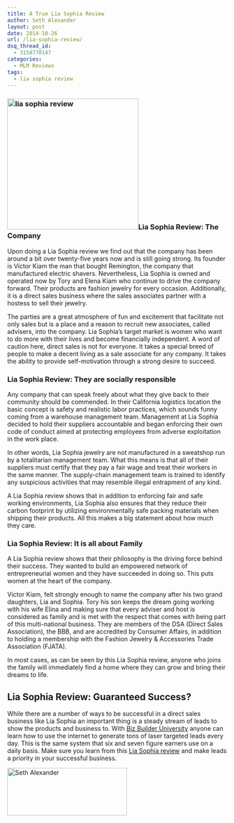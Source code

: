 ```yaml
---
title: A True Lia Sophia Review
author: Seth Alexander
layout: post
date: 2014-10-26
url: /lia-sophia-review/
dsq_thread_id:
  - 3158770147
categories:
  - MLM Reviews
tags:
  - lia sophia review
---
```

### <img class="alignleft size-medium wp-image-1637" src="http://sethaalexander.com/wp-content/uploads/2014/10/lia-sophia-review-300x300.jpg" alt="lia sophia review" width="300" height="300" />Lia Sophia Review: The Company

Upon doing a Lia Sophia review we find out that the company has been around a bit over twenty-five years now and is still going strong. Its founder is Victor Kiam the man that bought Remington, the company that manufactured electric shavers. Nevertheless, Lia Sophia is owned and operated now by Tory and Elena Kiam who continue to drive the company forward. Their products are fashion jewelry for every occasion. Additionally, it is a direct sales business where the sales associates partner with a hostess to sell their jewelry.

The parties are a great atmosphere of fun and excitement that facilitate not only sales but is a place and a reason to recruit new associates, called advisers, into the company. Lia Sophia&#8217;s target market is women who want to do more with their lives and become financially independent. A word of caution here, direct sales is not for everyone. It takes a special breed of people to make a decent living as a sale associate for any company. It takes the ability to provide self-motivation through a strong desire to succeed.

### Lia Sophia Review: They are socially responsible

Any company that can speak freely about what they give back to their community should be commended. In their California logistics location the basic concept is safety and realistic labor practices, which sounds funny coming from a warehouse management team. Management at Lia Sophia decided to hold their suppliers accountable and began enforcing their own code of conduct aimed at protecting employees from adverse exploitation in the work place.

In other words, Lia Sophia jewelry are not manufactured in a sweatshop run by a totalitarian management team. What this means is that all of their suppliers must certify that they pay a fair wage and treat their workers in the same manner. The supply-chain management team is trained to identify any suspicious activities that may resemble illegal entrapment of any kind.

A Lia Sophia review shows that in addition to enforcing fair and safe working environments, Lia Sophia also ensures that they reduce their carbon footprint by utilizing environmentally safe packing materials when shipping their products. All this makes a big statement about how much they care.

### Lia Sophia Review: It is all about Family

A Lia Sophia review shows that their philosophy is the driving force behind their success. They wanted to build an empowered network of entrepreneurial women and they have succeeded in doing so. This puts women at the heart of the company.

Victor Kiam, felt strongly enough to name the company after his two grand daughters, Lia and Sophia. Tory his son keeps the dream going working with his wife Elina and making sure that every adviser and host is considered as family and is met with the respect that comes with being part of this multi-national business. They are members of the DSA (Direct Sales Association), the BBB, and are accredited by Consumer Affairs, in addition to holding a membership with the Fashion Jewelry & Accessories Trade Association (FJATA).

In most cases, as can be seen by this Lia Sophia review, anyone who joins the family will immediately find a home where they can grow and bring their dreams to life.

## Lia Sophia Review: Guaranteed Success?

While there are a number of ways to be successful in a direct sales business like Lia Sophia an important thing is a steady stream of leads to show the products and business to. With [Biz Builder University][1] anyone can learn how to use the internet to generate tons of laser targeted leads every day. This is the same system that six and seven figure earners use on a daily basis. Make sure you learn from this [Lia Sophia review][1] and make leads a priority in your successful business.

[<img class="alignleft size-full wp-image-602" src="http://sethaalexander.com/wp-content/uploads/2012/09/signature.png" alt="Seth Alexander" width="274" height="109" />][2]

&nbsp;

 [1]: http://sethalexander.bizbuilderuniversity.com/?t=saa-lia-sophia-review
 [2]: http://sethaalexander.com/about-seth/ "Bio"